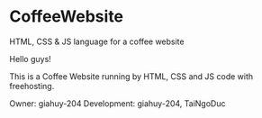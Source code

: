 # CoffeeWebsite
HTML, CSS &amp; JS language for a coffee website

Hello guys!

This is a Coffee Website running by HTML, CSS and JS code with freehosting.

Owner: giahuy-204
Development: giahuy-204, TaiNgoDuc